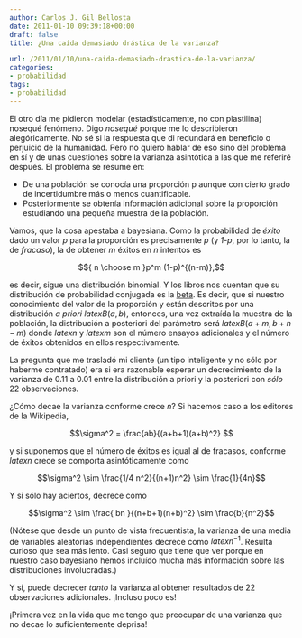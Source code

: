 ```yaml
---
author: Carlos J. Gil Bellosta
date: 2011-01-10 09:39:18+00:00
draft: false
title: ¿Una caída demasiado drástica de la varianza?

url: /2011/01/10/una-caida-demasiado-drastica-de-la-varianza/
categories:
- probabilidad
tags:
- probabilidad
---
```


El otro día me pidieron modelar (estadísticamente, no con plastilina) nosequé fenómeno. Digo _nosequé_ porque me lo describieron alegóricamente. No sé si la respuesta que di redundará en beneficio o perjuicio de la humanidad. Pero no quiero hablar de eso sino del problema en sí y de unas cuestiones sobre la varianza asintótica a las que me referiré después. El problema se resume en:



* De una población se conocía una proporción p aunque con cierto grado de incertidumbre más o menos cuantificable.
* Posteriormente se obtenía información adicional sobre la proporción estudiando una pequeña muestra de la población.

Vamos, que la cosa apestaba a bayesiana. Como la probabilidad de _éxito_ dado un valor _p_ para la proporción es precisamente _p_ (y _1-p_, por lo tanto, la de _fracaso_), la de obtener _m_ éxitos en _n_ intentos es


$${ n \choose m }p^m (1-p)^{(n-m)},$$


es decir, sigue una distribución binomial. Y los libros nos cuentan que su distribución de probabilidad conjugada es la [beta](http://es.wikipedia.org/wiki/Distribución_beta). Es decir, que si nuestro conocimiento del valor de la proporción y están descritos por una distribución _a priori_ $latex B(a,b)$, entonces, una vez extraída la muestra de la población, la distribución a posteriori del parámetro será $latex B(a+m, b+n-m)$ donde $latex n$ y $latex m$ son el número ensayos adicionales y el número de éxitos obtenidos en ellos respectivamente.

La pregunta que me trasladó mi cliente (un tipo inteligente y no sólo por haberme contratado) era si era razonable esperar un decrecimiento de la varianza de 0.11 a 0.01 entre la distribución a priori y la posteriori con _sólo_ 22 observaciones.

¿Cómo decae la varianza conforme crece _n_? Si hacemos caso a los editores de la Wikipedia,


$$\sigma^2 = \frac{ab}{(a+b+1)(a+b)^2} $$


y si suponemos que el número de éxitos es igual al de fracasos, conforme $latex n$ crece se comporta asintóticamente como


$$\sigma^2 \sim \frac{1/4 n^2}{(n+1)n^2} \sim \frac{1}{4n}$$


Y si sólo hay aciertos, decrece como


$$\sigma^2 \sim \frac{ bn }{(n+b+1)(n+b)^2} \sim \frac{b}{n^2}$$


(Nótese que desde un punto de vista frecuentista, la varianza de una media de variables aleatorias independientes decrece como $latex n^{-1}$. Resulta curioso que sea más lento. Casi seguro que tiene que ver porque en nuestro caso bayesiano hemos incluído mucha más información sobre las distribuciones involucradas.)

Y sí, puede decrecer _tanto_ la varianza al obtener resultados de 22 observaciones adicionales. ¡Incluso poco es!

¡Primera vez en la vida que me tengo que preocupar de una varianza que no decae lo suficientemente deprisa!
